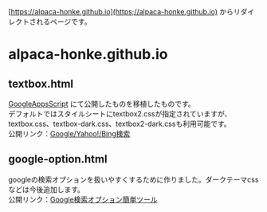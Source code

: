 [https://alpaca-honke.github.io](https;//alpaca-honke.github.io) からリダイレクトされるページです。
  
# alpaca-honke.github.io  
## textbox.html  
[GoogleAppsScript](https://script.google.com/macros/s/AKfycbwWqsiOJEIj-DfRByZILn7Z3B0Cp0lxdr824AM-thRM5VQ84Hf9tyiJ28z_TAWcK_xMSw/exec) にて公開したものを移植したものです。  
デフォルトではスタイルシートにtextbox2.cssが指定されていますが、textbox.css、textbox-dark.css、textbox2-dark.cssも利用可能です。  
公開リンク：[Google/Yahoo!/Bing検索](https://alpaca-honke.github.io/textbox.html)  
## google-option.html  
googleの検索オプションを扱いやすくするために作りました。ダークテーマcssなどは今後追加します。  
公開リンク：[Google検索オプション簡単ツール](https://alpaca-honke.github.io/google-option.html)
